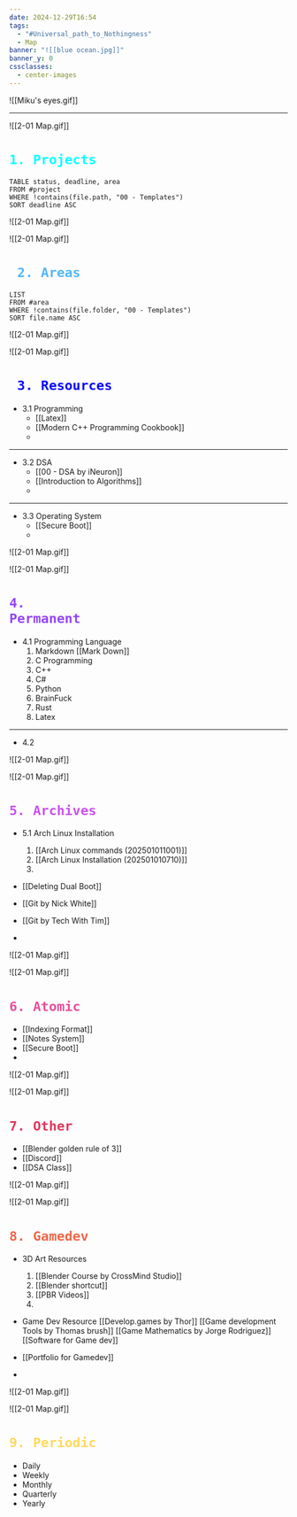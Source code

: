 ```yaml
---
date: 2024-12-29T16:54
tags:
  - "#Universal_path_to_Nothingness"
  - Map
banner: "![[blue ocean.jpg]]"
banner_y: 0
cssclasses:
  - center-images
---
```

![[Miku's eyes.gif]]

---
![[2-01 Map.gif]]
# <code style="color:Cyan">1. Projects </code> 
  
  ```dataview
TABLE status, deadline, area
FROM #project
WHERE !contains(file.path, "00 - Templates")
SORT deadline ASC
```


![[2-01 Map.gif]]

![[2-01 Map.gif]]

# <code style="color:#54b6f8"> 2. Areas </code>

```dataview
LIST
FROM #area
WHERE !contains(file.folder, "00 - Templates")
SORT file.name ASC
```


![[2-01 Map.gif]]

![[2-01 Map.gif]]

# <code style="color:blue"> 3. Resources </code>
  
 + 3.1 Programming 
     - [[Latex]]
     - [[Modern C++ Programming Cookbook]]
     - 

---

 + 3.2 DSA
     - [[00 - DSA by iNeuron]]
     - [[Introduction to Algorithms]]
     - 

---

 + 3.3 Operating System
     -  [[Secure Boot]]
     - 


![[2-01 Map.gif]]

![[2-01 Map.gif]]


# <code style="color:#9446f8">4. Permanent</code>

 - 4.1 Programming Language
    1. Markdown [[Mark Down]]
    2. C Programming 
    3. C++
    4. C#
    5. Python
    6. BrainFuck
    7. Rust
    8. Latex

---
 + 4.2 
   



![[2-01 Map.gif]]

![[2-01 Map.gif]]

# <code style= "color:#c952ed">5. Archives</code>

 - 5.1 Arch Linux Installation
    1. [[Arch Linux commands (202501011001)]]
    2. [[Arch Linux Installation (202501010710)]]
    3. 
 
 - [[Deleting Dual Boot]]
 - [[Git by Nick White]]
 - [[Git by Tech With Tim]]
 - 
   
![[2-01 Map.gif]]

![[2-01 Map.gif]]

# <code style="color:#e54f9b">6. Atomic</code>

  - [[Indexing Format]]
  - [[Notes System]]
  - [[Secure Boot]]
  - 

![[2-01 Map.gif]]

![[2-01 Map.gif]]

# <code style="color: #e3365e">7. Other</code>

  - [[Blender golden rule of 3]]
  - [[Discord]]
  - [[DSA Class]]

![[2-01 Map.gif]]

![[2-01 Map.gif]]

# <code style="color:#ee6748">8. Gamedev</code>

  - 3D Art Resources
    1. [[Blender Course by CrossMind Studio]]
    2. [[Blender shortcut]]
    3. [[PBR Videos]]
    4. 
       
  - Game Dev Resource
     [[Develop.games by Thor]]
     [[Game development Tools by Thomas brush]]
     [[Game Mathematics by Jorge Rodriguez]]
     [[Software for Game dev]]
  - [[Portfolio for Gamedev]]
  - 

![[2-01 Map.gif]]

![[2-01 Map.gif]]

# <code style="color:#ffd85e">9. Periodic</code>

  - Daily
  - Weekly
  - Monthly
  - Quarterly
  - Yearly